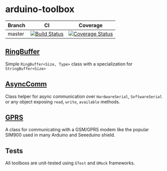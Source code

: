 # arduino-toolbox

| Branch | CI | Coverage |
|---|---|---|
| master | [![Build Status](https://travis-ci.org/ticapix/arduino-toolbox.svg?branch=master)](https://travis-ci.org/ticapix/arduino-toolbox) | [![Coverage Status](https://coveralls.io/repos/ticapix/arduino-toolbox/badge.png?branch=master)](https://coveralls.io/r/ticapix/arduino-toolbox?branch=master) |


##  [RingBuffer](/RingBuffer/)

Simple `RingBuffer<Size, Type>` class with a specialization for `StringBuffer<Size>`

## [AsyncComm](/AsyncComm/)

Class helper for async communication over `HardwareSerial`, `SoftwareSerial` or any object exposing `read`, `write`, `available` methods.

## [GPRS](/GPRS/)

A class for communicating with a GSM/GPRS modem like the popular SIM900 used in many Arduino and Seeeduino shield.

## Tests

All toolboxs are unit-tested using `GTest` and `GMock` frameworks.
